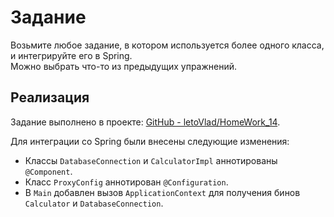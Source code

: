 # Задание  

Возьмите любое задание, в котором используется более одного класса, и интегрируйте его в Spring.  
Можно выбрать что-то из предыдущих упражнений. 

## Реализация  

Задание выполнено в проекте: [GitHub - letoVlad/HomeWork_14](https://github.com/letoVlad/HomeWork_14).  

Для интеграции со Spring были внесены следующие изменения:  

- Классы `DatabaseConnection` и `CalculatorImpl` аннотированы `@Component`.  
- Класс `ProxyConfig` аннотирован `@Configuration`.  
- В `Main` добавлен вызов `ApplicationContext` для получения бинов `Calculator` и `DatabaseConnection`.  
